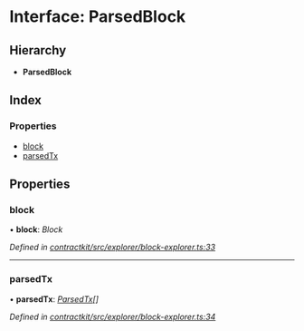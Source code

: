 # Interface: ParsedBlock

## Hierarchy

* **ParsedBlock**

## Index

### Properties

* [block](_explorer_block_explorer_.parsedblock.md#block)
* [parsedTx](_explorer_block_explorer_.parsedblock.md#parsedtx)

## Properties

###  block

• **block**: *Block*

*Defined in [contractkit/src/explorer/block-explorer.ts:33](https://github.com/celo-org/celo-monorepo/blob/master/packages/contractkit/src/explorer/block-explorer.ts#L33)*

___

###  parsedTx

• **parsedTx**: *[ParsedTx](_explorer_block_explorer_.parsedtx.md)[]*

*Defined in [contractkit/src/explorer/block-explorer.ts:34](https://github.com/celo-org/celo-monorepo/blob/master/packages/contractkit/src/explorer/block-explorer.ts#L34)*

